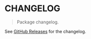 # CHANGELOG

> Package changelog.

See [GitHub Releases](https://github.com/stdlib-js/constants-time-seconds-in-hour/releases) for the changelog.